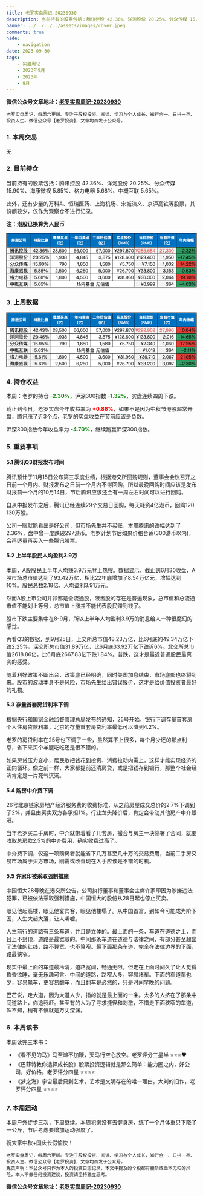 ```yaml
---
title: 老罗实盘周记-20230930
description: 当前持有的股票包括：腾讯控股 42.36%、洋河股份 20.25%、分众传媒 15.90%、海康微视 5.85%、格力电器 5.68%、中概互联 5.65%。此外，还有少量的万科A、恒瑞医药、上海机场、宋城演义、京沪高铁等股票，其份额较少，仅作为观察仓不进行记录。本周：老罗的持仓 -2.30%，沪深300指数 -1.32%，实盘连续四周下跌。今日，老罗实盘今年收益率为 +0.86%，如果不是因为中秋节港股超常开盘，腾讯涨了近3个点，老罗的实盘收益在节前应该是负数。沪深300指数今年收益率为 -4.70%，继续跑赢沪深300指数。
banner: ../../../../assets/images/cover.jpeg
comments: true
hide:
    - navigation
date: 2023-09-30
tags:
    - 实盘周记
    - 2023年9月
    - 2023年
    - 9月
---
```


__微信公众号文章地址：[老罗实盘周记-20230930](https://mp.weixin.qq.com/s/cy4DWDdRRU9ubsSAkgdZBQ)__

```
老罗实盘周记，每周六更新。专注于股权投资、阅读、学习与个人成长，知行合一、日拱一卒、投资人生。微信公众号【老罗投资】，文章均首发于公众号。
```

### 1. 本周交易

无

### 2. 目前持仓

当前持有的股票包括：腾讯控股 42.36%、洋河股份 20.25%、分众传媒 15.90%、海康微视 5.85%、格力电器 5.68%、中概互联 5.65%。

此外，还有少量的万科A、恒瑞医药、上海机场、宋城演义、京沪高铁等股票，其份额较少，仅作为观察仓不进行记录。

**注：港股已换算为人民币**

![目前持仓](../../../attachments/2023/09/20230930/1.png)

### 3. 上周数据

![上周数据](../../../attachments/2023/09/20230930/2.png)

### 4. 持仓收益

本周：老罗的持仓 <strong style="color:green;">-2.30%</strong>，沪深300指数 <strong style="color:green;">-1.32%</strong>，实盘连续四周下跌。

截止到今日，老罗实盘今年收益率为 <strong style="color:red;">+0.86%</strong>，如果不是因为中秋节港股超常开盘，腾讯涨了近3个点，老罗的实盘收益在节前应该是负数。

沪深300指数今年收益率为 <strong style="color:green;">-4.70%</strong>，继续跑赢沪深300指数。

### 5. 重要事项

#### 5.1 腾讯Q3财报发布时间

腾讯预计于11月15日公布第三季度业绩，根据港交所回购规则，董事会会议召开之日前一个月内、财报发布之日前一个月内不得回购，所以最晚回购时间应该是发布财报前一个月的10月14日，节后腾讯应该还会有一周左右时间可以进行回购。

自从中报发布之后，腾讯已经连续29个交易日回购，每天耗资4亿港币，回购120-130万股。

公司一眼就能看出是好公司，但市场先生并不买账，本周腾讯的跌幅达到了2.36%，盘中曾一度跌破297港币。老罗计划节后如果价格合适(300港币以内)，会再适量再买入一些腾讯股票。

#### 5.2 上半年股民人均盈利3.9万

本周，A股股民上半年人均赚3.9万元登上热搜。数据显示，截止到6月30收盘，A股市场总市值达到了93.42万亿，相比22年底增加了8.54万亿元，增幅达到10%。股民总数2.18亿，人均盈利3.91万元。

然而A股上市公司并非都是全流通股，限售股的存在是普遍现象，总市值和总流通市值不能划上等号，总市值上涨并不能代表股民赚到钱了。

股市下跌主要集中在8-9月，所以上半年人均盈利3.9万的消息给人一种很魔幻的感觉。

再看Q3的数据，到9月25日，上交所总市值48.23万亿，比6月底的49.34万亿下跌2.25%。深交所总市值31.89万亿，比6月底33.92万亿下跌近6%。北交所总市值2618.86亿，比6月底2667.83亿下跌1.84%。普跌，这才是最近普通股民最真实的感受。

随着利好政策不断出台，政策底已经明确，同时美国加息结束，市场底部也终将到来。股市的波动本身不是风险，市场先生给出错误报价，这才是给价值投资者最好的礼物。

#### 5.3 存量首套房贷利率下调

根据央行和国家金融监督管理总局发布的通知，25号开始，银行下调存量首套房个人住房贷款利率，北京的存量首套房贷利率最低可以降到4.2%。

老罗的房贷利率在25号也下调了一些，虽然算不上很多，每个月少还的那点利息，省下来买个羊腿吃吃还是很不错的。

如果房贷压力变小，居民敢把钱花到投资、消费拉动内需上，这样才能实现经济的正向循环。像之前一样，大家都提前还清房贷，或是把钱存到银行，那整个社会经济肯定是一片死气沉沉。

#### 5.4 购房中介费下调

26号北京链家房地产经济服务费的收费标准，从之前房屋成交总价的2.7%下调到了2%，并且由买卖双方各承担1%。行业龙头降价后，肯定会带动其他房产中介跟进。

当年老罗买二手房时，中介就带着看了几套房，撮合与房主一块签署了合同，就要收取总房款2.5%的中介费用，确实收费过高了。

中介费下调，仅这一项购房者就能省下几万甚至几十万的交易费用，当前二手房交易市场属于买方市场，刚需或改善现在入手应该是不错的时机。

#### 5.5 许家印被采取强制措施

中国恒大28号晚在港交所公告，公司执行董事和董事会主席许家印因为涉嫌违法犯罪，已被依法采取强制措施，中国恒大的股份从28日起也停止买卖。

眼见他起高楼，眼见他宴宾客，眼见他楼塌了。从中国首富，到如今可能成为阶下囚，人生大起大落，让人唏嘘。

人生前行的道路有三条车道，并且是立体的。最上面的一条，车道在道德之上，而且上不封顶，道路是最宽敞的。中间那条车道在道德与法律之间，有部分甚至超出了法律的红线，路不算宽，也不算窄。最下面那条车道，完全在法律边界的下面，路最狭窄。

现实中最上面的车道最冷清，道路宽阔，畅通无阻，但走在上面时间久了让人觉得昏昏欲睡，毫无乐趣可言。中间的道路，路窄人多，容易堵车。下面的车道车也少，容易飙车，更容易翻车，而且翻车是必然的，只是时间早晚的问题。

巴芒说，走大道，因为大道人少，指的就是最上面的一条。太多的人挤在了那条中间道路上，你追我赶。甚至有的人为了寻求捷径和刺激，不惜走下面狭窄的车道，殊不知，稍有不慎就是万丈深渊。

### 6. 本周读书

本周读完三本书：

+ 《看不见的马》马至滩不加鞭，天马行空心放空。老罗评分三星半 ⭐️⭐️⭐️❤️
+ 《巴菲特教你选择成长股》股票投资逻辑就是那么简单：能力圈之内，好公司，好价格。老罗评分四星 ⭐️⭐️⭐️⭐️
+ 《梦之海》宇宙最后只剩艺术，艺术是文明存在的唯一理由。大刘的旧作，老罗评分四星 ⭐️⭐️⭐️⭐️

### 7. 本周运动

本周户外徒步三次，下周继续。本周犯懒没有去健身房，练了一个月体重只下降了一公斤，节后考虑要增加运动强度了。

祝大家中秋+国庆长假愉快！

```
老罗实盘周记，每周六更新。专注于股权投资、阅读、学习与个人成长，知行合一、日拱一卒、投资人生。微信公众号【老罗投资】，文章均首发于公众号。
免责声明：本公众号只作为本人的投资日志记录，本文中提及的个股都有腰斩或血本无归的风险，本人不做任何投资建议，投资请坚持独立思考。
```

__微信公众号文章地址：[老罗实盘周记-20230930](https://mp.weixin.qq.com/s/cy4DWDdRRU9ubsSAkgdZBQ)__